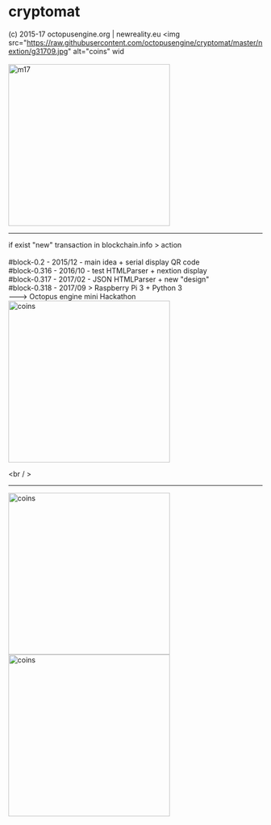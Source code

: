 # cryptomat
(c) 2015-17 octopusengine.org | newreality.eu
<img src="https://raw.githubusercontent.com/octopusengine/cryptomat/master/nextion/g31709.jpg" alt="coins" wid
<br />
<br />
<img src="https://raw.githubusercontent.com/octopusengine/cryptomat/master/nextion/machine17.png" alt="m17" width="320">
<br />



<hr />
if exist "new" transaction in blockchain.info > action<br /><br />
#block-0.2 - 2015/12 - main idea + serial display QR code<br />
#block-0.316 - 2016/10 - test HTMLParser + nextion display<br />
#block-0.317 - 2017/02 - JSON HTMLParser + new "design"<br />
#block-0.318 - 2017/09 > Raspberry Pi 3 + Python 3<br />
---> Octopus engine mini Hackathon<br />

<img src="https://raw.githubusercontent.com/octopusengine/cryptomat/master/nextion/meny3.png" alt="coins" width="320">

<br / ><hr />
<img src="https://raw.githubusercontent.com/octopusengine/cryptomat/master/nextion/don-BTC.png" alt="coins" width="320"><br />
<img src="https://raw.githubusercontent.com/octopusengine/cryptomat/master/nextion/don-LTC.png" alt="coins" width="320">





